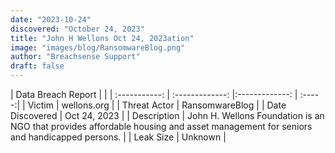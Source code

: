 ```yaml
---
date: "2023-10-24"
discovered: "October 24, 2023"
title: "John H Wellons Oct 24, 2023ation"
image: "images/blog/RansomwareBlog.png"
author: "Breachsense Support"
draft: false
---
```


| Data Breach Report           |              | 
| :-----------: | :-------------:     |:-------------:    | :-----:|
| Victim      | wellons.org      | 
| Threat Actor      | RansomwareBlog      | 
| Date Discovered      | Oct 24, 2023      | 
| Description      | John H. Wellons Foundation is an NGO that provides affordable housing and asset management for seniors and handicapped persons.      | 
| Leak Size      | Unknown      | 

